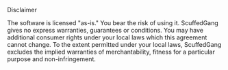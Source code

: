 Disclaimer

The software is licensed "as-is." You bear the risk of using it. ScuffedGang gives no express warranties, guarantees or conditions. You may have additional consumer rights under your local laws which this agreement cannot change. To the extent permitted under your local laws, ScuffedGang excludes the implied warranties of merchantability, fitness for a particular purpose and non-infringement.